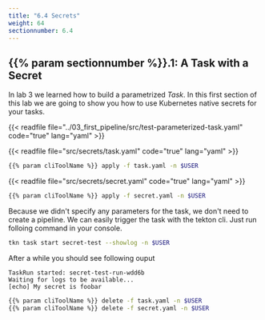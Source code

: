 ```yaml
---
title: "6.4 Secrets"
weight: 64
sectionnumber: 6.4
---
```



## {{% param sectionnumber %}}.1: A Task with a Secret

In lab 3 we learned how to build a parametrized *Task*. In this first section of this lab we are going to show you how to use Kubernetes native secrets for your tasks.


{{< readfile file="../03_first_pipeline/src/test-parameterized-task.yaml"  code="true" lang="yaml"   >}}


{{< readfile file="src/secrets/task.yaml"  code="true" lang="yaml"  >}}


```bash
{{% param cliToolName %}} apply -f task.yaml -n $USER
```


{{< readfile file="src/secrets/secret.yaml"  code="true" lang="yaml"   >}}

```bash
{{% param cliToolName %}} apply -f secret.yaml -n $USER
```

Because we didn't specify any parameters for the task, we don't need to create a pipeline. We can easily trigger the task with the tekton cli.
Just run folloing command in your console.

```bash
tkn task start secret-test --showlog -n $USER
```

After a while you should see following ouput

```console
TaskRun started: secret-test-run-wdd6b
Waiting for logs to be available...
[echo] My secret is foobar
```

```bash
{{% param cliToolName %}} delete -f task.yaml -n $USER
{{% param cliToolName %}} delete -f secret.yaml -n $USER
```

